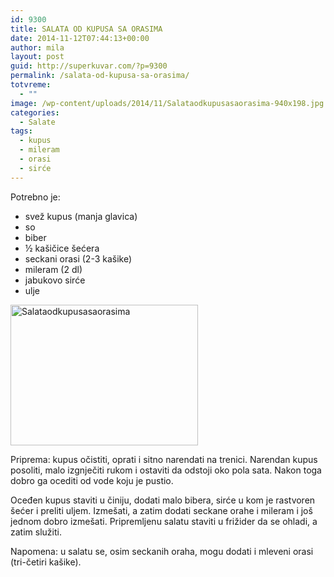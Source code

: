 ```yaml
---
id: 9300
title: SALATA OD KUPUSA SA ORASIMA
date: 2014-11-12T07:44:13+00:00
author: mila
layout: post
guid: http://superkuvar.com/?p=9300
permalink: /salata-od-kupusa-sa-orasima/
totvreme:
  - ""
image: /wp-content/uploads/2014/11/Salataodkupusasaorasima-940x198.jpg
categories:
  - Salate
tags:
  - kupus
  - mileram
  - orasi
  - sirće
---
```

Potrebno je:

  * svež kupus (manja glavica)
  * so
  * biber
  * ½ kašičice šećera
  * seckani orasi (2-3 kašike)
  * mileram (2 dl)
  * jabukovo sirće
  * ulje

[<img class="alignnone size-medium wp-image-9301" src="//superkuvar.com/wp-content/uploads/2014/11/Salataodkupusasaorasima-300x225.jpg" alt="Salataodkupusasaorasima" width="300" height="225" />](//superkuvar.com/wp-content/uploads/2014/11/Salataodkupusasaorasima.jpg)

Priprema: kupus očistiti, oprati i sitno narendati na trenici. Narendan kupus posoliti, malo izgnječiti rukom i ostaviti da odstoji oko pola sata. Nakon toga dobro ga ocediti od vode koju je pustio.

Oceđen kupus staviti u činiju, dodati malo bibera, sirće u kom je rastvoren šećer i preliti uljem. Izmešati, a zatim dodati seckane orahe i mileram i još jednom dobro izmešati. Pripremljenu salatu staviti u frižider da se ohladi, a zatim služiti.

Napomena: u salatu se, osim seckanih oraha, mogu dodati i mleveni orasi (tri-četiri kašike).